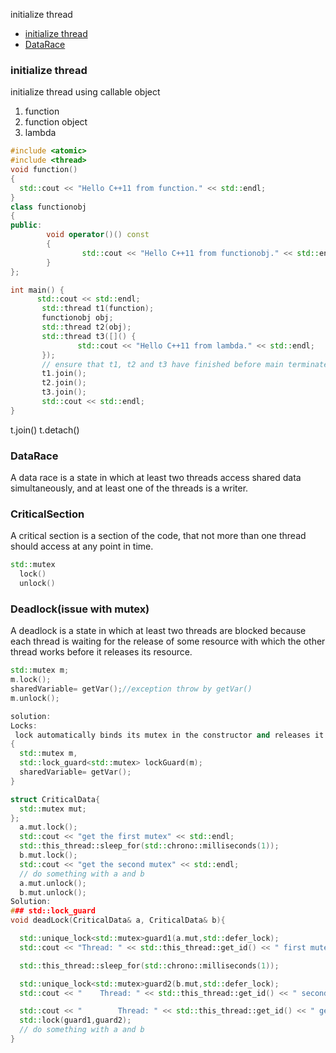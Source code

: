 initialize thread
 - [initialize thread](#initializethread)
 - [DataRace](#DataRace)

### initialize thread  
initialize thread using callable object
1. function
2. function object
3. lambda
```c++
#include <atomic>
#include <thread>
void function()
{
  std::cout << "Hello C++11 from function." << std::endl;
}
class functionobj
{
public:
        void operator()() const
        {
                std::cout << "Hello C++11 from functionobj." << std::endl;
        }
};

int main() {
      std::cout << std::endl;
       std::thread t1(function);
       functionobj obj;
       std::thread t2(obj);
       std::thread t3([]() {
               std::cout << "Hello C++11 from lambda." << std::endl;
       });
       // ensure that t1, t2 and t3 have finished before main terminates
       t1.join();
       t2.join();
       t3.join();
       std::cout << std::endl;
}
```
t.join()
t.detach()

### DataRace
   A data race is a state in which at least two threads access shared data simultaneously, and at least one of the threads is a writer.
### CriticalSection
   A critical section is a section of the code, that not more than one thread should access at any point in time.
```c++
std::mutex 
  lock()
  unlock()
```
### Deadlock(issue with mutex)
  A deadlock is a state in which at least two threads are blocked because each thread is waiting for the release of some resource with which the other thread works before it releases its resource.

```c++
std::mutex m;
m.lock();
sharedVariable= getVar();//exception throw by getVar()
m.unlock();

solution:
Locks:
 lock automatically binds its mutex in the constructor and releases it in the destructor. 
{
  std::mutex m,
  std::lock_guard<std::mutex> lockGuard(m);
  sharedVariable= getVar();
}

struct CriticalData{
  std::mutex mut;
};
  a.mut.lock();
  std::cout << "get the first mutex" << std::endl;
  std::this_thread::sleep_for(std::chrono::milliseconds(1));
  b.mut.lock();
  std::cout << "get the second mutex" << std::endl;
  // do something with a and b
  a.mut.unlock();
  b.mut.unlock();
Solution:
### std::lock_guard
void deadLock(CriticalData& a, CriticalData& b){

  std::unique_lock<std::mutex>guard1(a.mut,std::defer_lock);
  std::cout << "Thread: " << std::this_thread::get_id() << " first mutex" <<  std::endl;

  std::this_thread::sleep_for(std::chrono::milliseconds(1));

  std::unique_lock<std::mutex>guard2(b.mut,std::defer_lock);
  std::cout << "    Thread: " << std::this_thread::get_id() << " second mutex" <<  std::endl;

  std::cout << "        Thread: " << std::this_thread::get_id() << " get both mutex" << std::endl;
  std::lock(guard1,guard2);
  // do something with a and b
}
```
